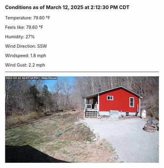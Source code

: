 ### Conditions as of March 12, 2025 at 2:12:30 PM CDT 

Temperature: 79.60 &deg;F

Feels like: 79.60 &deg;F

Humidity: 27%

Wind Direction: SSW

Windspeed: 1.8 mph

Wind Gust: 2.2 mph

---

<img src="./images/latest.jpeg"/>

